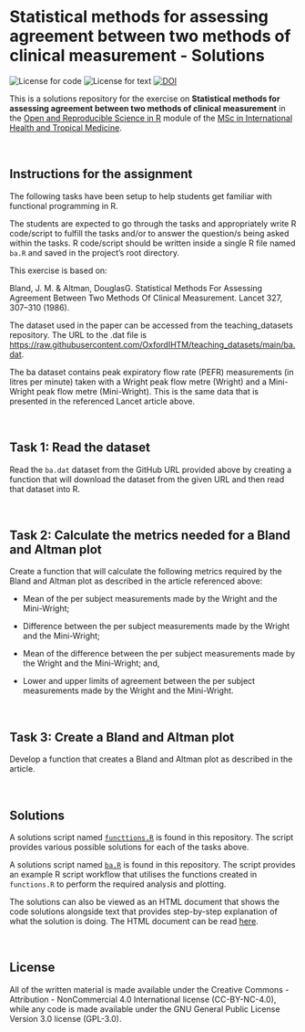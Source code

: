 # Statistical methods for assessing agreement between two methods of clinical measurement - Solutions

<!-- badges: start -->
![License for code](https://img.shields.io/badge/license_for_code-GPL3.0-blue)
![License for text](https://img.shields.io/badge/license_for_writing-CC_BY_4.0-blue)
[![DOI](https://zenodo.org/badge/894987070.svg)](https://zenodo.org/badge/latestdoi/894987070)
<!-- badges: end -->


This is a solutions repository for the exercise on **Statistical methods for assessing agreement between two methods of clinical measurement** in the [Open and Reproducible Science in R](https://oxford-ihtm.io/teaching) module of the [MSc in International Health and Tropical Medicine](https://www.tropicalmedicine.ox.ac.uk/study-with-us/msc-ihtm).

<br/>

## Instructions for the assignment
The following tasks have been setup to help students get familiar with functional programming in R.

The students are expected to go through the tasks and appropriately write R code/script to fulfill the tasks and/or to answer the question/s being asked within the tasks. R code/script should be written inside a single R file named `ba.R` and saved in the project’s root directory.

This exercise is based on:

Bland, J. M. & Altman, DouglasG. Statistical Methods For Assessing Agreement Between Two Methods Of Clinical Measurement. Lancet 327, 307–310 (1986).

The dataset used in the paper can be accessed from the teaching_datasets repository. The URL to the .dat file is https://raw.githubusercontent.com/OxfordIHTM/teaching_datasets/main/ba.dat.

The ba dataset contains peak expiratory flow rate (PEFR) measurements (in litres per minute) taken with a Wright peak flow metre (Wright) and a Mini-Wright peak flow metre (Mini-Wright). This is the same data that is presented in the referenced Lancet article above.

<br/>

## Task 1: Read the dataset

Read the `ba.dat` dataset from the GitHub URL provided above by creating a function that will download the dataset from the given URL and then read that dataset into R.

<br/>

## Task 2: Calculate the metrics needed for a Bland and Altman plot

Create a function that will calculate the following metrics required by the Bland and Altman plot as described in the article referenced above:

* Mean of the per subject measurements made by the Wright and the Mini-Wright;

* Difference between the per subject measurements made by the Wright and the Mini-Wright;

* Mean of the difference between the per subject measurements made by the Wright and the Mini-Wright; and,

* Lower and upper limits of agreement between the per subject measurements made by the Wright and the Mini-Wright.

<br/>

## Task 3: Create a Bland and Altman plot

Develop a function that creates a Bland and Altman plot as described in the article.

<br/>

## Solutions

A solutions script named [`functtions.R`](https://github.com/OxfordIHTM/solutions-assessing-agreement-between-two-methods/blob/main/functions.R) is found in this repository. The script provides various possible solutions for each of the tasks above.

A solutions script named [`ba.R`](https://github.com/OxfordIHTM/solutions-assessing-agreement-between-two-methods/blob/ba.R) is found in this repository. The script provides an example R script workflow that utilises the functions created in `functions.R` to perform the required analysis and plotting.

The solutions can also be viewed as an HTML document that shows the code solutions alongside text that provides step-by-step explanation of what the solution is doing. The HTML document can be read [here](http://oxford-ihtm.io/solutions-assessing-agreement-between-two-methods/).

<br/>

## License

All of the written material is made available under the Creative
Commons - Attribution - NonCommercial 4.0 International license (CC-BY-NC-4.0),
while any code is made available under the GNU General Public License Version 3.0 license (GPL-3.0).

